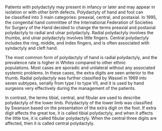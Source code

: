 Patients with polydactyly may present in infancy or later and may appear in isolation or with other birth defects. Polydactyly of hand and foot can be classified into 3 main categories: preaxial, central, and postaxial. In 1995, the congenital hand committee of the International Federation of Societies for Surgery of the Hand decided to change the terms preaxial and postaxial polydactyly to radial and ulnar polydactyly. Radial polydactyly involves the thumbs, and ulnar polydactyly involves little fingers. Central polydactyly includes the ring, middle, and index fingers, and is often associated with syndactyly and cleft hand.

The most common form of polydactyly of hand is radial polydactyly, and the prevalence rate is higher in Whites compared to other ethnic populations. Most cases are sporadic and unilateral without any associated systemic problems. In these cases, the extra digits are seen anterior to the thumb. Radial polydactyly was further classified by Wassel in 1969 into seven subtypes, serially from type I to type VII, and it is used by hand surgeons very effectively during the management of the patients.

In contrast, the terms tibial, central, and fibular are used to describe polydactyly of the lower limb. Polydactyly of the lower limb was classified by Swanson based on the presentation of the extra digit on the foot. If extra digit affects the great toe, it is called tibial polydactyly, and when it affects the little toe, it is called fibular polydactyly. When the central three digits are affected, then it is called central polydactyly.